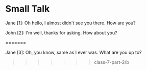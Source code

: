 # Small Talk
Jane [1]: Oh hello, I almost didn't see you there. How are you?



John [2]: I'm well, thanks for asking. How about you?

=======

Jane [3]: Oh, you know, same as I ever was. What are you up to?
>>>>>>> class-7-part-2/b
